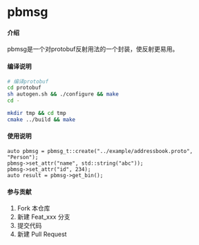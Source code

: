 # pbmsg

#### 介绍

pbmsg是一个对protobuf反射用法的一个封装，使反射更易用。


#### 编译说明

```bash
# 编译protobuf
cd protobuf
sh autogen.sh && ./configure && make
cd -

mkdir tmp && cd tmp
cmake ../build && make
```

#### 使用说明

```
auto pbmsg = pbmsg_t::create("../example/addressbook.proto", "Person");
pbmsg->set_attr("name", std::string("abc"));
pbmsg->set_attr("id", 234);
auto result = pbmsg->get_bin();
```

#### 参与贡献

1.  Fork 本仓库
2.  新建 Feat_xxx 分支
3.  提交代码
4.  新建 Pull Request
